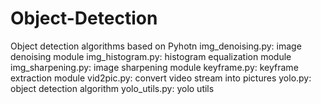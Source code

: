 # Object-Detection
Object detection algorithms based on Pyhotn
img_denoising.py: image denoising module
img_histogram.py: histogram equalization module
img_sharpening.py: image sharpening module
keyframe.py: keyframe extraction module
vid2pic.py: convert video stream into pictures
yolo.py: object detection algorithm
yolo_utils.py: yolo utils
